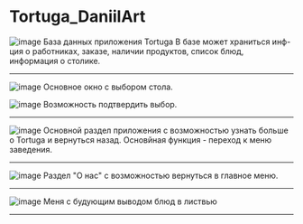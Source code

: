 # Tortuga_DaniilArt
![image](https://user-images.githubusercontent.com/81153185/192794842-cbb37daa-a9b6-4197-bae8-68daf4abf540.png)
База данных приложения Tortuga
В базе может храниться инф-ция о работниках, заказе, наличии продуктов, список блюд, информация о столике.


-----------------------------------------------------------------------------------------------------------------------


![image](https://user-images.githubusercontent.com/81153185/192799570-d8c0fc94-f0a7-4ea5-9120-f468e093fb04.png)
Основное окно с выбором стола.

![image](https://user-images.githubusercontent.com/81153185/192799647-026c4738-ce93-45e4-aead-0997f0b0286e.png)
Возможность подтвердить выбор.

-----------------------------------------------------------------------------------------------------------------------


![image](https://user-images.githubusercontent.com/81153185/192799687-0131ba8e-cfac-4ad6-a374-277651db393e.png)
Основной раздел приложения с возможностью узнать больше о Tortuga и вернуться назад.
Основйная функция - переход к меню заведения.


-----------------------------------------------------------------------------------------------------------------------


![image](https://user-images.githubusercontent.com/81153185/192795825-2bc0178b-f928-4217-95a1-755700efcb9c.png)
Раздел "О нас" с возможностью вернуться в главное меню.


-----------------------------------------------------------------------------------------------------------------------



![image](https://user-images.githubusercontent.com/81153185/193841732-e51023fb-6ec3-4d2f-8689-cdf69b8ba933.png)
Меня с будующим выводом блюд в листвью



-----------------------------------------------------------------------------------------------------------------------



